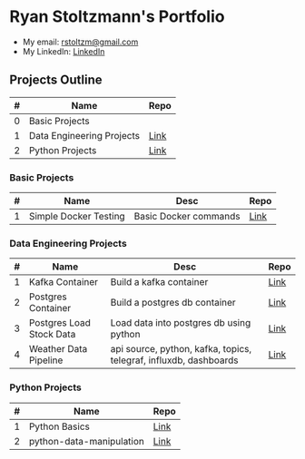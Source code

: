 # Ryan Stoltzmann's Portfolio

* My email: <rstoltzm@gmail.com>
* My LinkedIn: [LinkedIn](https://www.linkedin.com/in/ryan-stoltzmann/)

## Projects Outline

| # | Name | Repo |
| - | ---- | ----------- |
| 0 | Basic Projects | |
| 1 | Data Engineering Projects | [Link](https://github.com/rstoltzm-profile/portfolio/blob/main/README.md#data-engineering-projects)|
| 2 | Python Projects | [Link](https://github.com/rstoltzm-profile/portfolio/blob/main/README.md#python-projects)|

### Basic Projects

| # | Name | Desc | Repo |
| - | ---- | ----------- | ----------- |
| 1 | Simple Docker Testing | Basic Docker commands | [Link](https://github.com/rstoltzm-profile/docker-testing) |

### Data Engineering Projects

| # | Name | Desc | Repo |
| - | ---- | ----------- | ----------- |
| 1 | Kafka Container | Build a kafka container | [Link](https://github.com/rstoltzm-profile/KafkaProject) |
| 2 | Postgres Container | Build a postgres db container | [Link](https://github.com/rstoltzm-profile/postgres-basics) |
| 3 | Postgres Load Stock Data | Load data into postgres db using python |[Link](https://github.com/rstoltzm-profile/container-postgres-stockdata)
| 4 | Weather Data Pipeline | api source, python, kafka, topics, telegraf, influxdb, dashboards |[Link](https://github.com/rstoltzm-profile/weather-data-engineering)|

### Python Projects

| # | Name | Repo |
| - | ---- | ----------- |
| 1 | Python Basics | [Link](https://github.com/rstoltzm-profile/python-basics) |
| 2 | python-data-manipulation | [Link](https://github.com/rstoltzm-profile/python-data-manipulation) |
